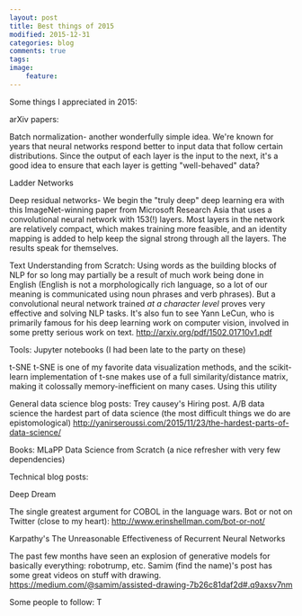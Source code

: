 ```yaml
---
layout: post
title: Best things of 2015
modified: 2015-12-31
categories: blog
comments: true
tags:
image:
    feature:
---
```



Some things I appreciated in 2015:

arXiv papers:

Batch normalization- another wonderfully simple idea. We're known for years that neural networks respond better to input data that follow certain distributions. Since the output of each layer is the input to the next, it's a good idea to ensure that each layer is getting "well-behaved" data?

Ladder Networks

Deep residual networks- We begin the "truly deep" deep learning era with this ImageNet-winning paper from Microsoft Research Asia that uses a convolutional neural network with 153(!) layers. Most layers in the network are relatively compact, which makes training more feasible, and an identity mapping is added to help keep the signal strong through all the layers. The results speak for themselves.

Text Understanding from Scratch:
Using words as the building blocks of NLP for so long may partially be a result of much work being done in English (English is not a morphologically rich language, so a lot of our meaning is communicated using noun phrases and verb phrases). But a convolutional neural network trained *at a character level* proves very effective and solving NLP tasks. It's also fun to see Yann LeCun, who is primarily famous for his deep learning work on computer vision, involved in some pretty serious work on text.
http://arxiv.org/pdf/1502.01710v1.pdf



Tools:
Jupyter notebooks (I had been late to the party on these)

t-SNE t-SNE is one of my favorite data visualization methods, and the scikit-learn implementation of t-sne makes use of a full similarity/distance matrix, making it colossally memory-inefficient on many cases. Using this utility



General data science blog posts:
Trey causey's Hiring post.
A/B data science
the hardest part of data science (the most difficult things we do are epistomological) http://yanirseroussi.com/2015/11/23/the-hardest-parts-of-data-science/

Books:
MLaPP
Data Science from Scratch (a nice refresher with very few dependencies)

Technical blog posts:

Deep Dream

The single greatest argument for COBOL in the language wars.
Bot or not on Twitter (close to my heart): http://www.erinshellman.com/bot-or-not/

Karpathy's The Unreasonable Effectiveness of Recurrent Neural Networks

The past few months have seen an explosion of generative models for basically everything: robotrump, etc. Samim (find the name)'s post has some great videos on stuff with drawing. https://medium.com/@samim/assisted-drawing-7b26c81daf2d#.q9axsv7nm

Some people to follow:
T
